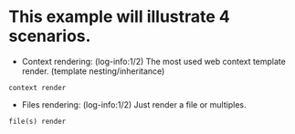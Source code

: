 # This example will illustrate 4 scenarios.
* Context rendering: (log-info:1/2) The most used web context template render. (template nesting/inheritance)
``` 
context render

```

* Files rendering: (log-info:1/2) Just render a file or multiples.
``` 
file(s) render 
```